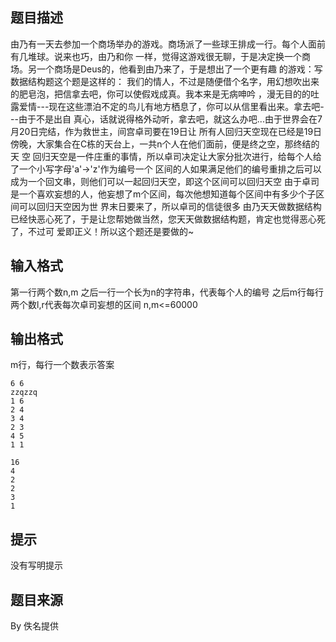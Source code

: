 


## 题目描述
由乃有一天去参加一个商场举办的游戏。商场派了一些球王排成一行。每个人面前有几堆球。说来也巧，由乃和你
一样，觉得这游戏很无聊，于是决定换一个商场。另一个商场是Deus的，他看到由乃来了，于是想出了一个更有趣
的游戏：写数据结构题这个题是这样的：
我们的情人，不过是随便借个名字，用幻想吹出来的肥皂泡，把信拿去吧，你可以使假戏成真。我本来是无病呻吟
，漫无目的的吐露爱情---现在这些漂泊不定的鸟儿有地方栖息了，你可以从信里看出来。拿去吧---由于不是出自
真心，话就说得格外动听，拿去吧，就这么办吧...由于世界会在7月20日完结，作为救世主，间宫卓司要在19日让
所有人回归天空现在已经是19日傍晚，大家集合在C栋的天台上，一共n个人在他们面前，便是终之空，那终结的天
空
回归天空是一件庄重的事情，所以卓司决定让大家分批次进行，给每个人给了一个小写字母'a'->'z'作为编号一个
区间的人如果满足他们的编号重排之后可以成为一个回文串，则他们可以一起回归天空，即这个区间可以回归天空
由于卓司是一个喜欢妄想的人，他妄想了m个区间，每次他想知道每个区间中有多少个子区间可以回归天空因为世
界末日要来了，所以卓司的信徒很多
由乃天天做数据结构已经快恶心死了，于是让您帮她做当然，您天天做数据结构题，肯定也觉得恶心死了，不过可
爱即正义！所以这个题还是要做的~
## 输入格式
第一行两个数n,m
之后一行一个长为n的字符串，代表每个人的编号
之后m行每行两个数l,r代表每次卓司妄想的区间
n,m<=60000
## 输出格式
m行，每行一个数表示答案

```input1
6 6
zzqzzq
1 6
2 4
3 4
2 3
4 5
1 1

```

```output1
16
4
2
2
3
1
```

## 提示
没有写明提示
## 题目来源
By 佚名提供


